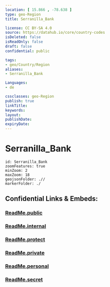 ```yaml
---
location: [ 15.866 , -78.638 ] 
type: geo-Region
title: Serranilla_Bank

license: CC BY-SA 4.0
source: https://datahub.io/core/country-codes
isDeleted: false
isReadOnly: false
draft: false
confidential: public

tags:
- geo/Country/Region
aliases:
- Serranilla_Bank

Languages:
- de

cssclasses: geo-Region
publish: true
linkTitle: 
keywords: 
layout: 
publishDate: 
expiryDate: 
---
```


# Serranilla_Bank

```leaflet
id: Serranilla_Bank
zoomFeatures: true 
minZoom: 2 
maxZoom: 18
geojsonFolder: .// 
markerFolder: ./
```


## Confidential Links & Embeds: 

### [ReadMe.public](/_public/\Earth\Continent\America~South\Serranilla_BankReadMe.public.md) 

### [ReadMe.internal](/_internal/\Earth\Continent\America~South\Serranilla_BankReadMe.internal.md) 

### [ReadMe.protect](/_protect/\Earth\Continent\America~South\Serranilla_BankReadMe.protect.md) 

### [ReadMe.private](/_private/\Earth\Continent\America~South\Serranilla_BankReadMe.private.md) 

### [ReadMe.personal](/_personal/\Earth\Continent\America~South\Serranilla_BankReadMe.personal.md) 

### [ReadMe.secret](/_secret/\Earth\Continent\America~South\Serranilla_BankReadMe.secret.md)


